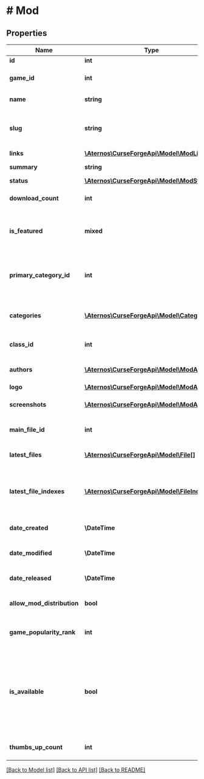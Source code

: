 # # Mod

## Properties

Name | Type | Description | Notes
------------ | ------------- | ------------- | -------------
**id** | **int** | The mod id | [optional]
**game_id** | **int** | The game id this mod is for | [optional]
**name** | **string** | The name of the mod | [optional]
**slug** | **string** | The mod slug that would appear in the URL | [optional]
**links** | [**\Aternos\CurseForgeApi\Model\ModLinks**](ModLinks.md) |  | [optional]
**summary** | **string** | Mod summary | [optional]
**status** | [**\Aternos\CurseForgeApi\Model\ModStatus**](ModStatus.md) |  | [optional]
**download_count** | **int** | Number of downloads for the mod | [optional]
**is_featured** | **mixed** | Whether the mod is included in the featured mods list | [optional]
**primary_category_id** | **int** | The main category of the mod as it was chosen by the mod author | [optional]
**categories** | [**\Aternos\CurseForgeApi\Model\Category[]**](Category.md) | List of categories that this mod is related to | [optional]
**class_id** | **int** | The class id this mod belongs to | [optional]
**authors** | [**\Aternos\CurseForgeApi\Model\ModAuthor[]**](ModAuthor.md) | List of the mod&#39;s authors | [optional]
**logo** | [**\Aternos\CurseForgeApi\Model\ModAsset**](ModAsset.md) |  | [optional]
**screenshots** | [**\Aternos\CurseForgeApi\Model\ModAsset[]**](ModAsset.md) | List of screenshots assets | [optional]
**main_file_id** | **int** | The id of the main file of the mod | [optional]
**latest_files** | [**\Aternos\CurseForgeApi\Model\File[]**](File.md) | List of latest files of the mod | [optional]
**latest_file_indexes** | [**\Aternos\CurseForgeApi\Model\FileIndex[]**](FileIndex.md) | List of file related details for the latest files of the mod | [optional]
**date_created** | **\DateTime** | The creation date of the mod | [optional]
**date_modified** | **\DateTime** | The last time the mod was modified | [optional]
**date_released** | **\DateTime** | The release date of the mod | [optional]
**allow_mod_distribution** | **bool** | Is mod allowed to be distributed | [optional]
**game_popularity_rank** | **int** | The mod popularity rank for the game | [optional]
**is_available** | **bool** | Is the mod available for search. This can be false when a mod is experimental, in a deleted state or has only alpha files | [optional]
**thumbs_up_count** | **int** | The mod&#39;s thumbs up count | [optional]

[[Back to Model list]](../../README.md#models) [[Back to API list]](../../README.md#endpoints) [[Back to README]](../../README.md)
